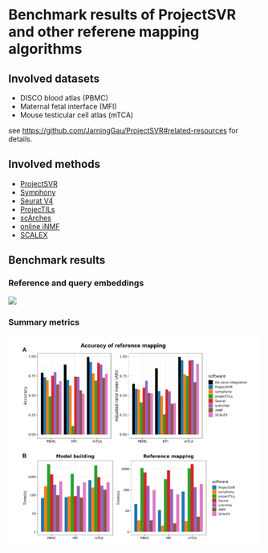 # Benchmark results of ProjectSVR and other referene mapping algorithms



## Involved datasets

- DISCO blood atlas (PBMC)
- Maternal fetal interface (MFI)
- Mouse testicular cell atlas (mTCA)

see https://github.com/JarningGau/ProjectSVR#related-resources for details.

## Involved methods

- [ProjectSVR](https://github.com/JarningGau/ProjectSVR)
- [Symphony](https://github.com/immunogenomics/symphony)
- [Seurat V4](https://github.com/satijalab/seurat)
- [ProjecTILs](https://github.com/carmonalab/ProjecTILs)
- [scArches](https://github.com/theislab/scarches)
- [online iNMF](https://github.com/welch-lab/liger)
- [SCALEX](https://github.com/jsxlei/SCALEX)



## Benchmark results

### Reference and query embeddings

<img src="figure/FigureS3.png" width="600" />

### Summary metrics

<img src="figure/Figure3.png" width="600" />

